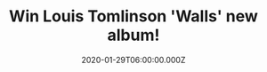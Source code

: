 ---
campaign-uuid: "c-3df51717-0353-4d3a-894e-113a448ccd28"
type: "Competition"
category: "Music"
date: "2020-01-29T06:00:00.000Z"
end-date: "2020-03-29T23:59:00.000Z"
disable-form: false
is_promoted: false
has_entry_page: true
title: "Win Louis Tomlinson 'Walls' new album!"
competition-description: "<p>We are giving away the brand new album of the ex-former\
  \ band member of One Direction Louis Tomlinson: 'Walls'. An Oasis-inspired album\
  \ and his most conservative to date you won't want to miss. 'Too Young', 'Two Of\
  \ Us', 'Always You' are some of his amazing songs you will find in his record.</p>\n\
  <p>Are you his biggest fan? Click below for a chance to take it home with you.</p>\n"
hero-header: "Win Louis Tomlinson 'Walls' new album!"
terms-confirmation: "N/A"
banner-img: "https://assets.expresslyapp.com/asset-09c012d0-248b-40c0-97aa-14fdffc57d82.jpg"
logo-left-href: "aaa.nme.com"
logo-left-image: "https://assets.expresslyapp.com/asset-10953888-0637-403c-ae90-c0d1f26838a8.jpg"
logo-left-title: "NME AAA"
bg-image-hero: "https://assets.expresslyapp.com/asset-c0062e8c-652b-44e4-a67b-ffc653bc1a5e.jpg"
bg-image-first: "https://assets.expresslyapp.com/asset-a6590f8c-e794-45ed-965d-cccefc9f1d91.jpg"
section1-content: "<p>We have managed to get our hands on one copy of  the brand new\
  \ album of the ex-former band member of One Direction Louis Tomlinson: 'Walls'.\
  \ An Oasis-inspired album and his most conservative to date you won't want to miss.</p>\n\
  <p>Enter below and it could be yours.</p>\n"
entry-title: "Win Louis Tomlinson 'Walls' new album!"
entry-content: "<p>Enter the draw to Louis Tomlinson 'Walls' new album by completing\
  \ the form below before 23:59 on the 29th of March 2020.</p>\n"
has-winner: false
prize-description: "Louis Tomlinson 'Walls' new album!"
special-conditions: "Multiple entries are allowed up to one every day."
country-restrictions:
- "GB"
---